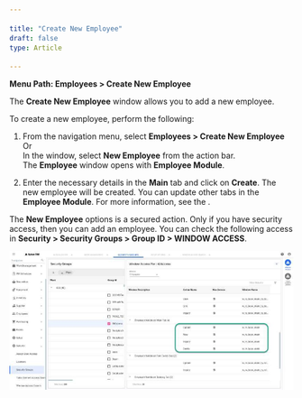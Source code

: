 ```yaml
---  

title: "Create New Employee"   
draft: false 
type: Article

---
```


**Menu Path: Employees > Create New Employee**

The **Create New Employee** window allows you to add a new employee.

To create a new employee, perform the following:

  1. From the navigation menu, select **Employees > Create New Employee**
<br>Or  
In the window, select **New Employee** from the action bar.  
The **Employee** window opens with **Employee Module**.

  2. Enter the necessary details in the **Main** tab and click on **Create**. The new employee will be created. You can update other tabs in the **Employee Module**. For more information, see the .

The **New Employee** options is a secured action. Only if you have security
access, then you can add an employee. You can check the following access in
**Security > Security Groups > Group ID > WINDOW ACCESS**.

![](../assets/employees/image019.jpg)


